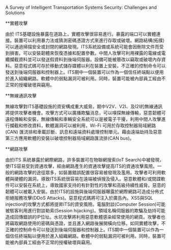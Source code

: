 A Survey of Intelligent Transportation Systems Security: Challenges and Solutions

**實體攻擊

由於 ITS基礎設施暴露在道路上，實體攻擊很容易進行。暴露的端口可以實體連接。裝置可以利用暴力法或猜測密碼憑證方式來進行存取或破壞。網路結構(拓撲)可以通過掃描安全或封閉的網路發現。ITS系統設備或系統可能會因刪除文件而受到損害。可以安裝韌體來恢復憑據和配置參數。中間人攻擊可利用裸露的電線或電纜攔截資料並可以發送假資料到後端伺服器。設備可能被篡改以竊取或破壞內存資料。惡意程式碼可存於移動式儲存媒體以利在裝置上安裝，不正確的控制命令可以發送到後端伺服器和控制器上。ITS期中一個裝置可以作為一個信任終端點以便用於進入組織網路。軟體中的弱點漏洞可被利用。同時，裝置可能被內部員工經由不正常的授權破壞與竊用。

**無線通訊攻擊

無線攻擊對ITS基礎設施的資安構成重大威脅。期中V2V、V2I、及I2I的無線通訊將提供攻擊者機會。攻擊方式可以廣播欺騙消息，可以嗅探無線傳輸，惡意韌體可遠程傳輸和安裝，無線傳輸和車輛安全系統可以是被電子干擾，利用中間人攻擊進行攔截和修改資料，軟體漏洞可以被利用，Wi-Fi 可用於存取控制器局域網路 (CAN) 匯流排和車載診斷、訊息和遠端資料處理控制單元。藉由遠端劫持及惡意第三方應用軟體的安裝以破壞控制器局域網路匯流排(CAN bus)。

**網路攻擊

由於ITS 系統暴露於網際網路，許多裝置可在物聯網搜索(IoT Search)中被發現，使ITS容易受到資通攻擊，經由網路產生的資通攻擊提高ITS的資通攻擊風險。一般的網路攻擊的途徑眾多，如裝置錯誤配置很容易被發現及濫用。攻擊者可利用軟體與硬體的漏洞，導致ITS系統很容易在遠端被偵搜及侵入。惡意軟體和/或間諜軟件可以安裝在系統上，導致國家支持的有針對性的攻擊和高級持續性威脅。惡意的韌體可以被載入安裝。由於ITS的設施與後端伺服器曝露於網際網路可造成分佈式拒絕服務攻擊(DDoS Attacks)。惡意程式碼將可注入於廣告內。XSS與SQL injection的攻擊方式都將提昇ITS的資安風險。電腦對談(Computer Session)可能被駭客利用進行對談勒索(Session hijacking)。領域名稱伺服器的欺騙及劫持可能造成回傳錯誤的IP位址。水坑攻擊將利用惡意軟體感染經常使用的網頁。攻擊者也將竊取網路使用的密碼與憑證，並且進入網路後展開橫向位移。如同實體攻擊，不正確的控制命令可以發送到後端伺服器和控制器上。ITS期中一個裝置可以作為一個信任終端點以便用於進入組織網路。軟體中的弱點漏洞可被利用。同時，裝置可能被內部員工經由不正常的授權破壞與竊用。
